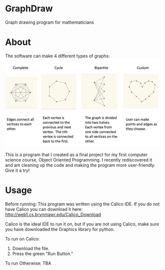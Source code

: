# GraphDraw
Graph drawing program for mathematicians

# About

The software can make 4 different types of graphs:
![alt tag](https://github.com/ma8642/graph_draw/blob/master/types_of_graphs.png)
 
This is a program that I created as a final project for my first computer science course, Object Oriented Programming.  I recently rediscovered it and am cleaning up the code and making the program more user-friendly.  Give it a try!


# Usage
Before running:
This program was written using the Calico IDE.  If you do not have Calico you can download it here:  http://web1.cs.brynmawr.edu/Calico_Download

Calico is the ideal IDE to run it on, but if you are not using Calico, make sure you have downloaded the Graphics library for python.

To run on Calico:
1.  Download the file.
2.  Press the green "Run Button."

To run Otherwise:
TBA
